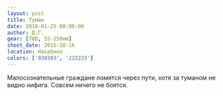 ```yaml
---
layout: post
title: Туман
date: 2018-01-25 00:00:00
author: Д.Г.
gear: [70D, 55-250mm]
shoot_date: 2015-10-16
location: Нахабино
colors: ['030303', '222223']
---
```

Малосознательные граждане ломятся через пути, хотя за туманом не видно нифига. Совсем ничего не боятся.

